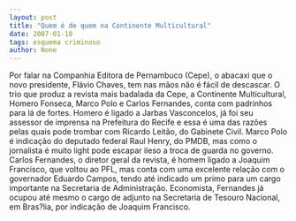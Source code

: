 ```yaml
---
layout: post
title: "Quem é de quem na Continente Multicultural"
date: 2007-01-10
tags: esquema criminoso
author: None
---
```

Por falar na Companhia Editora de Pernambuco (Cepe), o abacaxi que o novo presidente, Flávio Chaves, tem nas mãos não é fácil de descascar.
O trio que produz a revista mais badalada da Cepe, a Continente Multicultural, Homero Fonseca, Marco Polo e Carlos Fernandes, conta com padrinhos para lá de fortes.
Homero é ligado a Jarbas Vasconcelos, já foi seu assessor de imprensa na Prefeitura do Recife e essa é uma das razões pelas quais pode trombar com Ricardo Leitão, do Gabinete Civil.
Marco Polo é indicação do deputado federal Raul Henry, do PMDB, mas como o jornalista é muito light pode escapar ileso a troca de guarda no governo.
Carlos Fernandes, o diretor geral da revista, é homem ligado a Joaquim Francisco, que voltou ao PFL, mas conta com uma excelente relação com o governador Eduardo Campos, tendo até indicado um primo para um cargo importante na Secretaria de Administração. Economista, Fernandes já ocupou até mesmo o cargo de adjunto na Secretaria de Tesouro Nacional, em Bras?lia, por indicação de Joaquim Francisco. 